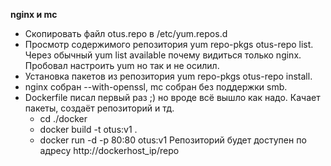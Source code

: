 **nginx и mc**
- Скопировать файл otus.repo в /etc/yum.repos.d 
- Просмотр содержимого репозитория yum repo-pkgs otus-repo list. Через обычный yum list available почему видиться только nginx. Пробовал настроить yum но так и не осилил. 
- Установка пакетов из репозитория yum repo-pkgs otus-repo install.
- nginx собран --with-openssl, mc собран без поддержки smb.
- Dockerfile писал первый раз ;) но вроде всё вышло как надо. Качает пакеты, создаёт репозиторий  и тд. 
  - cd ./docker
  - docker build -t otus:v1 .
  - docker run -d -p 80:80 otus:v1
  Репозиторий будет доступен по адресу http://dockerhost_ip/repo

